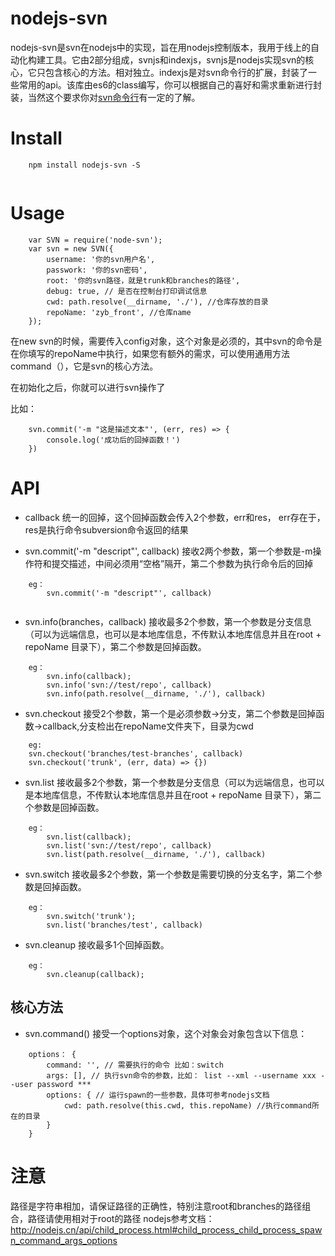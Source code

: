 

# nodejs-svn
nodejs-svn是svn在nodejs中的实现，旨在用nodejs控制版本，我用于线上的自动化构建工具。它由2部分组成，svnjs和indexjs，svnjs是nodejs实现svn的核心，它只包含核心的方法。相对独立。indexjs是对svn命令行的扩展，封装了一些常用的api。该库由es6的class编写，你可以根据自己的喜好和需求重新进行封装，当然这个要求你对[svn命令行](http://www.riaoo.com/subpages/svn_cmd_reference.html)有一定的了解。


# Install


```code
  	npm install nodejs-svn -S
  
```


# Usage

```code
    var SVN = require('node-svn');
    var svn = new SVN({
        username: '你的svn用户名',
        passwork: '你的svn密码',
    	root: '你的svn路径，就是trunk和branches的路径',
    	debug: true, // 是否在控制台打印调试信息
    	cwd: path.resolve(__dirname, './'), //仓库存放的目录
    	repoName: 'zyb_front', //仓库name
    });
```

在new svn的时候，需要传入config对象，这个对象是必须的，其中svn的命令是在你填写的repoName中执行，如果您有额外的需求，可以使用通用方法command（），它是svn的核心方法。

在初始化之后，你就可以进行svn操作了

比如： 

```code
    svn.commit('-m "这是描述文本"', (err, res) => {
		console.log('成功后的回掉函数！')
	})
```


# API

- callback
统一的回掉，这个回掉函数会传入2个参数，err和res， err存在于，res是执行命令subversion命令返回的结果


- svn.commit('-m "descript"', callback)
接收2两个参数，第一个参数是-m操作符和提交描述，中间必须用“空格”隔开，第二个参数为执行命令后的回掉

```code
    eg： 
        svn.commit('-m "descript"', callback)
        
```


- svn.info(branches，callback)
接收最多2个参数，第一个参数是分支信息（可以为远端信息，也可以是本地库信息，不传默认本地库信息并且在root + repoName 目录下），第二个参数是回掉函数。

```code
    eg： 
        svn.info(callback);
    	svn.info('svn://test/repo', callback)
    	svn.info(path.resolve(__dirname, './'), callback)
```

- svn.checkout
接受2个参数，第一个是必须参数->分支，第二个参数是回掉函数->callback,分支检出在repoName文件夹下，目录为cwd

```code
    eg: 
    svn.checkout('branches/test-branches', callback)
	svn.checkout('trunk', (err, data) => {})
```



- svn.list
接收最多2个参数，第一个参数是分支信息（可以为远端信息，也可以是本地库信息，不传默认本地库信息并且在root + repoName 目录下），第二个参数是回掉函数。

```code
    eg： 
        svn.list(callback);
    	svn.list('svn://test/repo', callback)
    	svn.list(path.resolve(__dirname, './'), callback)

```


- svn.switch
接收最多2个参数，第一个参数是需要切换的分支名字，第二个参数是回掉函数。

```code
    eg： 
        svn.switch('trunk');
    	svn.list('branches/test', callback)

```


- svn.cleanup
接收最多1个回掉函数。

```code
    eg： 
        svn.cleanup(callback);

```


## 核心方法
- svn.command()
接受一个options对象，这个对象会对象包含以下信息：

```code
    options： {
        command: '', // 需要执行的命令 比如：switch
        args: [], // 执行svn命令的参数，比如： list --xml --username xxx --user password ***
        options: { // 运行spawn的一些参数，具体可参考nodejs文档
            cwd: path.resolve(this.cwd, this.repoName) //执行command所在的目录
        }
    }
```



# 注意
路径是字符串相加，请保证路径的正确性，特别注意root和branches的路径组合，路径请使用相对于root的路径
nodejs参考文档： http://nodejs.cn/api/child_process.html#child_process_child_process_spawn_command_args_options










